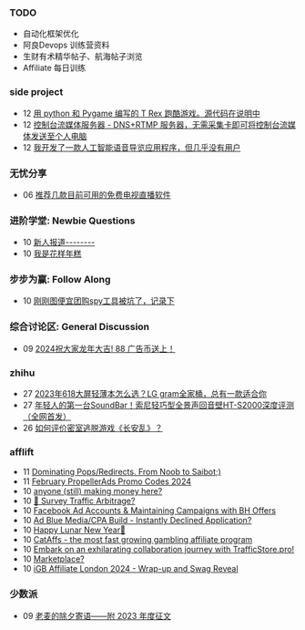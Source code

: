 ### TODO
-  自动化框架优化
-  阿良Devops 训练营资料
-  生财有术精华帖子、航海帖子浏览
-  Affiliate 每日训练

### side project
<!-- sideproject:START -->
-  12 [用 python 和 Pygame 编写的 T Rex 跑酷游戏。源代码在说明中](https://www.youtube.com/watch?v=pZySIXSelCA)
-  12 [控制台流媒体服务器 - DNS+RTMP 服务器，无需采集卡即可将控制台流媒体发送至个人电脑](https://github.com/Aioros/console-streaming-server)
-  12 [我开发了一款人工智能语音导览应用程序，但几乎没有用户](https://www.reddit.com/r/SideProject/comments/18gpp0e/ive_built_an_ai_audio_tour_app_but_have_almost_no/)<!-- sideproject:END -->


### 无忧分享
<!-- ruyo:START -->
-  06 [推荐几款目前可用的免费电视直播软件](https://51.ruyo.net/18608.html)<!-- ruyo:END -->

### 进阶学堂: Newbie Questions
<!-- advertcn1:START -->
-  10 [新人报道--------](https://www.advertcn.com/thread-113955-1-1.html)
-  10 [我是花样年糕](https://www.advertcn.com/thread-113953-1-1.html)<!-- advertcn1:END -->

### 步步为赢: Follow Along
<!-- advertcn2:START -->
-  10 [刚刚图便宜团购spy工具被坑了，记录下](https://www.advertcn.com/thread-113954-1-1.html)<!-- advertcn2:END -->

### 综合讨论区: General Discussion
<!-- advertcn3:START -->
-  09 [2024祝大家龙年大吉! 88 广告币送上！](https://www.advertcn.com/thread-113950-1-1.html)<!-- advertcn3:END -->


### zhihu
<!-- zhihu:START -->
-  27 [2023年618大屏轻薄本怎么选？LG gram全家桶，总有一款适合你](http://zhuanlan.zhihu.com/p/632641888?utm_campaign=rss&utm_medium=rss&utm_source=rss&utm_content=title)
-  27 [年轻人的第一台SoundBar！索尼轻巧型全景声回音壁HT-S2000深度评测（全网首发）](http://zhuanlan.zhihu.com/p/630990296?utm_campaign=rss&utm_medium=rss&utm_source=rss&utm_content=title)
-  26 [如何评价密室逃脱游戏《长安乱》？](http://www.zhihu.com/question/563950552/answer/3045961312?utm_campaign=rss&utm_medium=rss&utm_source=rss&utm_content=title)<!-- zhihu:END -->

### afflift
<!-- afflift:START -->
-  11 [Dominating Pops/Redirects. From Noob to Saibot;&rpar;](https://afflift.com/f/threads/dominating-pops-redirects-from-noob-to-saibot.12496/)
-  11 [February PropellerAds Promo Codes 2024](https://afflift.com/f/threads/february-propellerads-promo-codes-2024.12592/)
-  10 [anyone &lpar;still&rpar; making money here?](https://afflift.com/f/threads/anyone-still-making-money-here.12621/)
-  10 [🚦 Survey Traffic Arbitrage?](https://afflift.com/f/threads/%F0%9F%9A%A6-survey-traffic-arbitrage.12508/)
-  10 [Facebook Ad Accounts &amp; Maintaining Campaigns with BH Offers](https://afflift.com/f/threads/facebook-ad-accounts-maintaining-campaigns-with-bh-offers.12603/)
-  10 [Ad Blue Media/CPA Build - Instantly Declined Application?](https://afflift.com/f/threads/ad-blue-media-cpa-build-instantly-declined-application.12619/)
-  10 [Happy Lunar New Year🧨](https://afflift.com/f/threads/happy-lunar-new-year%F0%9F%A7%A8.12620/)
-  10 [CatAffs - the most fast growing gambling affiliate program](https://afflift.com/f/threads/cataffs-the-most-fast-growing-gambling-affiliate-program.12460/)
-  10 [Embark on an exhilarating collaboration journey with TrafficStore.pro!](https://afflift.com/f/threads/embark-on-an-exhilarating-collaboration-journey-with-trafficstore-pro.12220/)
-  10 [Marketplace?](https://afflift.com/f/threads/marketplace.12602/)
-  10 [iGB Affiliate London 2024 - Wrap-up and Swag Reveal](https://afflift.com/f/threads/igb-affiliate-london-2024-wrap-up-and-swag-reveal.12614/)<!-- afflift:END -->

### 少数派
<!-- sspai:START -->
-  09 [老麦的除夕寄语——附 2023 年度征文](https://sspai.com/post/86409)<!-- sspai:END -->
